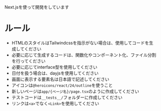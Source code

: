 Next.jsを使って開発をしています

# ルール

- HTMLのスタイルはTailwindcssを指示がない場合は、使用してコードを生成してください
- 必要に応じて生成するコードは、関数化やコンポーネント化、ファイル分割を行ってください
- 必要に応じてinterface型を使用してください
- 日付を扱う場合は、dayjsを使用してください
- 画面に表示する要素名は日本語で記述してください
- アイコンは`@heroicons/react/24/outline`を使うこと
- 新しいページは`app/{ページ名}/page.tsx`のように作成してください
- テストコードは`__tests__/`フォルダーに作成してください
- リンクは`<a>`でなく`<Link>`を使用してください
